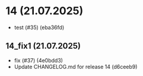 # 14 (21.07.2025)

- test (#35) (eba36fd)




## 14_fix1 (21.07.2025)

- fix (#37) (4e0bdd3)
- Update CHANGELOG.md for release 14 (d6ceeb9)
